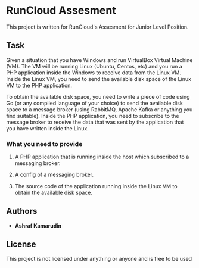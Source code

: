 # RunCloud Assesment

This project is written for RunCloud's Assesment for Junior Level Position.

## Task

Given a situation that you have Windows and run VirtualBox Virtual Machine (VM). The VM will be running Linux (Ubuntu, Centos, etc) and you run a PHP application inside the Windows to receive data from the Linux VM. Inside the Linux VM, you need to send the available disk space of the Linux VM to the PHP application.


To obtain the available disk space, you need to write a piece of code using Go (or any compiled language of your choice) to send the available disk space to a message broker (using RabbitMQ, Apache Kafka or anything you find suitable). Inside the PHP application, you need to subscribe to the message broker to receive the data that was sent by the application that you have written inside the Linux.

### What you need to provide

1. A PHP application that is running inside the host which subscribed to a messaging broker.

2. A config of a messaging broker.

3. The source code of the application running inside the Linux VM to obtain the available disk space.

## Authors

* **Ashraf Kamarudin**

## License

This project is not licensed under anything or anyone and is free to be used

